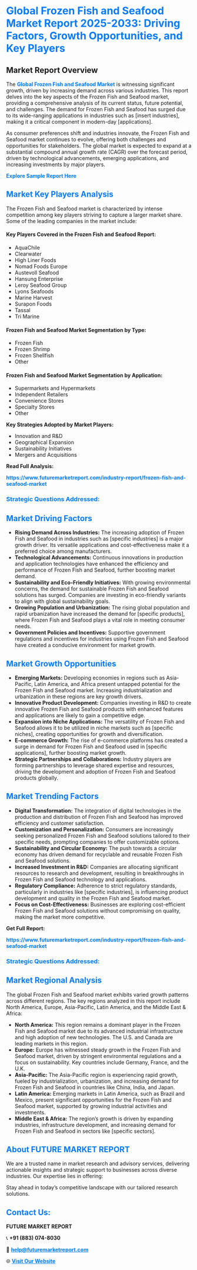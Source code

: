 <h1 style="color: #007BFF;">Global Frozen Fish and Seafood Market Report 2025-2033: Driving Factors, Growth Opportunities, and Key Players</h1>

<section id="overview">
<h2>Market Report Overview</h2>
<p>The <a href="https://www.futuremarketreport.com/industry-report/frozen-fish-and-seafood-market" style="color: #007BFF; text-decoration: none;"><strong>Global Frozen Fish and Seafood Market</strong></a> is witnessing significant growth, driven by increasing demand across various industries. This report delves into the key aspects of the Frozen Fish and Seafood market, providing a comprehensive analysis of its current status, future potential, and challenges. The demand for Frozen Fish and Seafood has surged due to its wide-ranging applications in industries such as [insert industries], making it a critical component in modern-day [applications].</p>
<p>As consumer preferences shift and industries innovate, the Frozen Fish and Seafood market continues to evolve, offering both challenges and opportunities for stakeholders. The global market is expected to expand at a substantial compound annual growth rate (CAGR) over the forecast period, driven by technological advancements, emerging applications, and increasing investments by major players.</p>
</section>

<section id="overview">
<p><a href="https://www.futuremarketreport.com/request-sample/reportId=51590" style="color: #007BFF; text-decoration: none;"><strong>Explore Sample Report Here</strong></a></p>
</section>

<section id="key-players">
<h2 style="color: #007BFF;">Market Key Players Analysis</h2>
<p>The Frozen Fish and Seafood market is characterized by intense competition among key players striving to capture a larger market share. Some of the leading companies in the market include:</p>
<h4>Key Players Covered in the Frozen Fish and Seafood Report:</h4>
<ul><li>AquaChile</li><li>Clearwater</li><li>High Liner Foods</li><li>Nomad Foods Europe</li><li>Austevoll Seafood</li><li>Hansung Enterprise</li><li>Leroy Seafood Group</li><li>Lyons Seafoods</li><li>Marine Harvest</li><li>Surapon Foods</li><li>Tassal</li><li>Tri Marine</li></ul>
<h4>Frozen Fish and Seafood Market Segmentation by Type:</h4>
<ul><li>Frozen Fish</li><li>Frozen Shrimp</li><li>Frozen Shellfish</li><li>Other</li></ul>

<h4>Frozen Fish and Seafood Market Segmentation by Application:</h4>
<ul><li>Supermarkets and Hypermarkets</li><li>Independent Retailers</li><li>Convenience Stores</li><li>Specialty Stores</li><li>Other</li></ul>
<p><strong>Key Strategies Adopted by Market Players:</strong></p>
<ul>
<li>Innovation and R&D</li>
<li>Geographical Expansion</li>
<li>Sustainability Initiatives</li>
<li>Mergers and Acquisitions</li>
</ul>
</section>

<section>
<p><strong>Read Full Analysis: </strong></p><a href="https://www.futuremarketreport.com/industry-report/frozen-fish-and-seafood-market" style="color: #007BFF; text-decoration: none;"><strong>https://www.futuremarketreport.com/industry-report/frozen-fish-and-seafood-market</strong></a>
<h3 style="color: #007BFF;">Strategic Questions Addressed:</h3>
</section>

<section id="driving-factors">
<h2 style="color: #007BFF;">Market Driving Factors</h2>
<ul>
<li><strong>Rising Demand Across Industries:</strong> The increasing adoption of Frozen Fish and Seafood in industries such as [specific industries] is a major growth driver. Its versatile applications and cost-effectiveness make it a preferred choice among manufacturers.</li>
<li><strong>Technological Advancements:</strong> Continuous innovations in production and application technologies have enhanced the efficiency and performance of Frozen Fish and Seafood, further boosting market demand.</li>
<li><strong>Sustainability and Eco-Friendly Initiatives:</strong> With growing environmental concerns, the demand for sustainable Frozen Fish and Seafood solutions has surged. Companies are investing in eco-friendly variants to align with global sustainability goals.</li>
<li><strong>Growing Population and Urbanization:</strong> The rising global population and rapid urbanization have increased the demand for [specific products], where Frozen Fish and Seafood plays a vital role in meeting consumer needs.</li>
<li><strong>Government Policies and Incentives:</strong> Supportive government regulations and incentives for industries using Frozen Fish and Seafood have created a conducive environment for market growth.</li>
</ul>
</section>

<section id="growth-opportunities">
<h2 style="color: #007BFF;">Market Growth Opportunities</h2>
<ul>
<li><strong>Emerging Markets:</strong> Developing economies in regions such as Asia-Pacific, Latin America, and Africa present untapped potential for the Frozen Fish and Seafood market. Increasing industrialization and urbanization in these regions are key growth drivers.</li>
<li><strong>Innovative Product Development:</strong> Companies investing in R&D to create innovative Frozen Fish and Seafood products with enhanced features and applications are likely to gain a competitive edge.</li>
<li><strong>Expansion into Niche Applications:</strong> The versatility of Frozen Fish and Seafood allows it to be utilized in niche markets such as [specific niches], creating opportunities for growth and diversification.</li>
<li><strong>E-commerce Growth:</strong> The rise of e-commerce platforms has created a surge in demand for Frozen Fish and Seafood used in [specific applications], further boosting market growth.</li>
<li><strong>Strategic Partnerships and Collaborations:</strong> Industry players are forming partnerships to leverage shared expertise and resources, driving the development and adoption of Frozen Fish and Seafood products globally.</li>
</ul>
</section>

<section id="trending-factors">
<h2 style="color: #007BFF;">Market Trending Factors</h2>
<ul>
<li><strong>Digital Transformation:</strong> The integration of digital technologies in the production and distribution of Frozen Fish and Seafood has improved efficiency and customer satisfaction.</li>
<li><strong>Customization and Personalization:</strong> Consumers are increasingly seeking personalized Frozen Fish and Seafood solutions tailored to their specific needs, prompting companies to offer customizable options.</li>
<li><strong>Sustainability and Circular Economy:</strong> The push towards a circular economy has driven demand for recyclable and reusable Frozen Fish and Seafood solutions.</li>
<li><strong>Increased Investment in R&D:</strong> Companies are allocating significant resources to research and development, resulting in breakthroughs in Frozen Fish and Seafood technology and applications.</li>
<li><strong>Regulatory Compliance:</strong> Adherence to strict regulatory standards, particularly in industries like [specific industries], is influencing product development and quality in the Frozen Fish and Seafood market.</li>
<li><strong>Focus on Cost-Effectiveness:</strong> Businesses are exploring cost-efficient Frozen Fish and Seafood solutions without compromising on quality, making the market more competitive.</li>
</ul>
</section>

<section>
<p><strong>Get Full Report: </strong></p><a href="https://www.futuremarketreport.com/industry-report/frozen-fish-and-seafood-market" style="color: #007BFF; text-decoration: none;"><strong>https://www.futuremarketreport.com/industry-report/frozen-fish-and-seafood-market</strong></a>
<h3 style="color: #007BFF;">Strategic Questions Addressed:</h3>
</section>


<section id="regional-analysis">
<h2 style="color: #007BFF;">Market Regional Analysis</h2>
<p>The global Frozen Fish and Seafood market exhibits varied growth patterns across different regions. The key regions analyzed in this report include North America, Europe, Asia-Pacific, Latin America, and the Middle East & Africa:</p>
<ul>
<li><strong>North America:</strong> This region remains a dominant player in the Frozen Fish and Seafood market due to its advanced industrial infrastructure and high adoption of new technologies. The U.S. and Canada are leading markets in this region.</li>
<li><strong>Europe:</strong> Europe has witnessed steady growth in the Frozen Fish and Seafood market, driven by stringent environmental regulations and a focus on sustainability. Key countries include Germany, France, and the U.K.</li>
<li><strong>Asia-Pacific:</strong> The Asia-Pacific region is experiencing rapid growth, fueled by industrialization, urbanization, and increasing demand for Frozen Fish and Seafood in countries like China, India, and Japan.</li>
<li><strong>Latin America:</strong> Emerging markets in Latin America, such as Brazil and Mexico, present significant opportunities for the Frozen Fish and Seafood market, supported by growing industrial activities and investments.</li>
<li><strong>Middle East & Africa:</strong> The region’s growth is driven by expanding industries, infrastructure development, and increasing demand for Frozen Fish and Seafood in sectors like [specific sectors].</li>
</ul>
</section>

<footer>
<h2 style="color: #007BFF;">About FUTURE MARKET REPORT</h2>
<p>We are a trusted name in market research and advisory services, delivering actionable insights and strategic support to businesses across diverse industries. Our expertise lies in offering:</p>

<p>Stay ahead in today’s competitive landscape with our tailored research solutions.</p>

<h2 style="color: #007BFF;">Contact Us:</h2>
<p><strong>FUTURE MARKET REPORT</strong></p>
<p>📞 <strong>+91 (883) 074-8030</strong></p>
<p>📧 <strong><a href="mailto:help@futuremarketreport.com" style="color: #007BFF;">help@futuremarketreport.com</a></strong></p>
<p>🌐 <strong><a href="https://www.futuremarketreport.com/" style="color: #007BFF;">Visit Our Website</a></strong></p>
</footer>